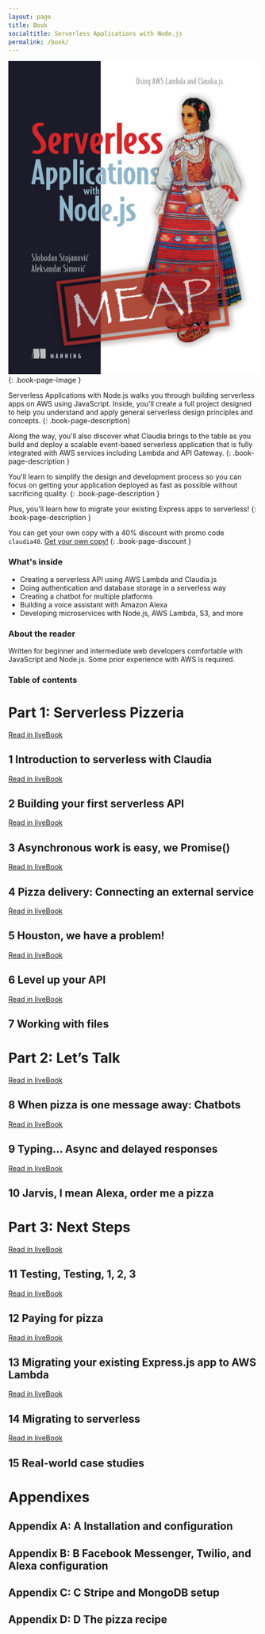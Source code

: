 ```yaml
---
layout: page
title: Book
socialtitle: Serverless Applications with Node.js
permalink: /book/
---
```


![Serverless Applications with Node.js](/images/serverless-apps-node-claudia-book-cover.png)
{: .book-page-image }

Serverless Applications with Node.js walks you through building serverless apps on AWS using JavaScript. Inside, you'll create a full project designed to help you understand and apply general serverless design principles and concepts.
{: .book-page-description}

Along the way, you'll also discover what Claudia brings to the table as you build and deploy a scalable event-based serverless application that is fully integrated with AWS services including Lambda and API Gateway.
{: .book-page-description }

You'll learn to simplify the design and development process so you can focus on getting your application deployed as fast as possible without sacrificing quality.
{: .book-page-description }

Plus, you'll learn how to migrate your existing Express apps to serverless!
{: .book-page-description }


You can get your own copy with a 40% discount with promo code `claudia40`.
<a id="book-buy-btn" href="https://www.manning.com/books/serverless-applications-with-nodejs">Get your own copy!</a>
{: .book-page-discount }

### What's inside

- Creating a serverless API using AWS Lambda and Claudia.js
- Doing authentication and database storage in a serverless way
- Creating a chatbot for multiple platforms
- Building a voice assistant with Amazon Alexa
- Developing microservices with Node.js, AWS Lambda, S3, and more

### About the reader

Written for beginner and intermediate web developers comfortable with JavaScript and Node.js. Some prior experience with AWS is required.

### Table of contents

<div id="toc" class="toc">
  <h1 id="part_id_1" class="sect0">Part 1: Serverless Pizzeria</h1>
  <div class="sect1 available free">
    <span class="book_actions">
      <a class="view-in-livebook" href="https://livebook.manning.com/#!/book/serverless-applications-with-nodejs/chapter-1/" title="Read in liveBook" target="_blank">
        <span class="fa fa-eye"></span>
        <span class="sr-only">Read in liveBook</span>
      </a>
    </span>
    <h2 id="chapter_id_1">1 Introduction to serverless with Claudia</h2>
  </div>
  <div class="sect1 available">
    <span class="book_actions">
      <a class="view-in-livebook" href="https://livebook.manning.com/#!/book/serverless-applications-with-nodejs/chapter-2/" title="Read in liveBook" target="_blank">
        <span class="fa fa-eye"></span>
        <span class="sr-only">Read in liveBook</span>
      </a>
    </span>
    <h2 id="chapter_id_2">2 Building your first serverless API</h2>
  </div>
  <div class="sect1 available">
    <span class="book_actions">
      <a class="view-in-livebook" href="https://livebook.manning.com/#!/book/serverless-applications-with-nodejs/chapter-3/" title="Read in liveBook" target="_blank">
        <span class="fa fa-eye"></span>
        <span class="sr-only">Read in liveBook</span>
      </a>
    </span>
    <h2 id="chapter_id_3">3 Asynchronous work is easy, we Promise()</h2>
  </div>
  <div class="sect1 available">
    <span class="book_actions">
      <a class="view-in-livebook" href="https://livebook.manning.com/#!/book/serverless-applications-with-nodejs/chapter-4/" title="Read in liveBook" target="_blank">
        <span class="fa fa-eye"></span>
        <span class="sr-only">Read in liveBook</span>
      </a>
    </span>
    <h2 id="chapter_id_4">4 Pizza delivery: Connecting an external service</h2>
  </div>
  <div class="sect1 available">
    <span class="book_actions">
      <a class="view-in-livebook" href="https://livebook.manning.com/#!/book/serverless-applications-with-nodejs/chapter-5/" title="Read in liveBook" target="_blank">
        <span class="fa fa-eye"></span>
        <span class="sr-only">Read in liveBook</span>
      </a>
    </span>
    <h2 id="chapter_id_5">5 Houston, we have a problem!</h2>
  </div>
  <div class="sect1 available">
    <span class="book_actions">
      <a class="view-in-livebook" href="https://livebook.manning.com/#!/book/serverless-applications-with-nodejs/chapter-6/" title="Read in liveBook" target="_blank">
        <span class="fa fa-eye"></span>
        <span class="sr-only">Read in liveBook</span>
      </a>
    </span>
    <h2 id="chapter_id_6">6 Level up your API</h2>
  </div>
  <div class="sect1 available">
    <span class="book_actions">
      <a class="view-in-livebook" href="https://livebook.manning.com/#!/book/serverless-applications-with-nodejs/chapter-7/" title="Read in liveBook" target="_blank">
        <span class="fa fa-eye"></span>
        <span class="sr-only">Read in liveBook</span>
      </a>
    </span>
    <h2 id="chapter_id_7">7 Working with files</h2>
  </div>
  <h1 id="part_id_2" class="sect0">Part 2: Let&#8217;s Talk</h1>
  <div class="sect1 available">
    <span class="book_actions">
      <a class="view-in-livebook" href="https://livebook.manning.com/#!/book/serverless-applications-with-nodejs/chapter-8/" title="Read in liveBook" target="_blank">
        <span class="fa fa-eye"></span>
        <span class="sr-only">Read in liveBook</span>
      </a>
    </span>
    <h2 id="chapter_id_8">8 When pizza is one message away: Chatbots</h2>
  </div>
  <div class="sect1 available">
    <span class="book_actions">
      <a class="view-in-livebook" href="https://livebook.manning.com/#!/book/serverless-applications-with-nodejs/chapter-9/" title="Read in liveBook" target="_blank">
        <span class="fa fa-eye"></span>
        <span class="sr-only">Read in liveBook</span>
      </a>
    </span>
    <h2 id="chapter_id_9">9 Typing&#8230;&#8203; Async and delayed responses</h2>
  </div>
  <div class="sect1 available">
    <span class="book_actions">
      <a class="view-in-livebook" href="https://livebook.manning.com/#!/book/serverless-applications-with-nodejs/chapter-10/" title="Read in liveBook" target="_blank">
        <span class="fa fa-eye"></span>
        <span class="sr-only">Read in liveBook</span>
      </a>
    </span>
    <h2 id="chapter_id_10">10 Jarvis, I mean Alexa, order me a pizza</h2>
  </div>
  <h1 id="part_id_3" class="sect0">Part 3: Next Steps</h1>
  <div class="sect1 available">
    <span class="book_actions">
      <a class="view-in-livebook" href="https://livebook.manning.com/#!/book/serverless-applications-with-nodejs/chapter-11/" title="Read in liveBook" target="_blank">
        <span class="fa fa-eye"></span>
        <span class="sr-only">Read in liveBook</span>
      </a>
    </span>
    <h2 id="chapter_id_11">11 Testing, Testing, 1, 2, 3</h2>
  </div>
  <div class="sect1 available">
    <span class="book_actions">
      <a class="view-in-livebook" href="https://livebook.manning.com/#!/book/serverless-applications-with-nodejs/chapter-12/" title="Read in liveBook" target="_blank">
        <span class="fa fa-eye"></span>
        <span class="sr-only">Read in liveBook</span>
      </a>
    </span>
    <h2 id="chapter_id_12">12 Paying for pizza</h2>
  </div>
  <div class="sect1 available">
    <span class="book_actions">
      <a class="view-in-livebook" href="https://livebook.manning.com/#!/book/serverless-applications-with-nodejs/chapter-13/" title="Read in liveBook" target="_blank">
        <span class="fa fa-eye"></span>
        <span class="sr-only">Read in liveBook</span>
      </a>
    </span>
    <h2 id="chapter_id_13">13 Migrating your existing Express.js app to AWS Lambda</h2>
  </div>
  <div class="sect1 available">
    <span class="book_actions">
      <a class="view-in-livebook" href="https://livebook.manning.com/#!/book/serverless-applications-with-nodejs/chapter-14/" title="Read in liveBook" target="_blank">
        <span class="fa fa-eye"></span>
        <span class="sr-only">Read in liveBook</span>
      </a>
    </span>
    <h2 id="chapter_id_14">14 Migrating to serverless</h2>
  </div>
  <div class="sect1 available">
    <span class="book_actions">
      <a class="view-in-livebook" href="https://livebook.manning.com/#!/book/serverless-applications-with-nodejs/chapter-15/" title="Read in liveBook" target="_blank">
        <span class="fa fa-eye"></span>
        <span class="sr-only">Read in liveBook</span>
      </a>
    </span>
    <h2 id="chapter_id_15">15 Real-world case studies</h2>
  </div>
  <h1 id="part" class="sect0">Appendixes</h1>
  <div class="sect1 available">
    <h2 id="_a_installation_and_configuration">Appendix A: A Installation and configuration</h2>
  </div>
  <div class="sect1 available">
    <h2 id="_b_facebook_messenger_twilio_and_alexa_configuration">Appendix B: B Facebook Messenger, Twilio, and Alexa configuration</h2>
  </div>
  <div class="sect1 available">
    <h2 id="_c_stripe_and_mongodb_setup">Appendix C: C Stripe and MongoDB setup</h2>
  </div>
  <div class="sect1 available">
    <h2 id="_d_the_pizza_recipe">Appendix D: D The pizza recipe</h2>
  </div>
</div>
